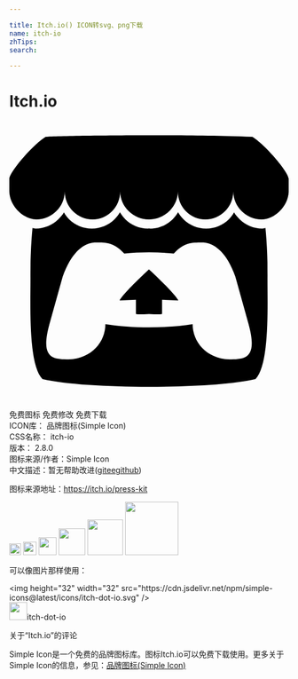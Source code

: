 ```yaml
---

title: Itch.io() ICON转svg、png下载
name: itch-io
zhTips: 
search: 

---
```


# Itch.io  <small style="font-size: 60%;font-weight: 100"></small>

<div id="svg" class="svg-wrap">
<svg role="img" xmlns="http://www.w3.org/2000/svg" viewBox="0 0 24 24"><title>Itch.io icon</title><path d="M3.129 1.338c-1.047 0.622-3.109 2.991-3.129 3.612v1.029c0 1.304 1.219 2.45 2.325 2.45 1.329 0 2.436-1.101 2.436-2.408 0 1.307 1.069 2.408 2.398 2.408s2.364-1.101 2.364-2.408c0 1.307 1.137 2.408 2.466 2.408h0.024c1.329 0 2.466-1.101 2.466-2.408 0 1.307 1.035 2.408 2.364 2.408s2.398-1.101 2.398-2.408c0 1.307 1.107 2.408 2.436 2.408 1.107 0 2.325-1.146 2.325-2.45v-1.029c-0.020-0.621-2.082-2.991-3.129-3.612-3.254-0.114-5.51-0.134-8.871-0.133s-7.945 0.053-8.871 0.133zM9.506 7.815c-0.133 0.23-0.288 0.428-0.467 0.601l-0.001 0.001c-0.502 0.49-1.189 0.794-1.947 0.794-0.001 0-0.002 0-0.003 0-0.759 0-1.447-0.303-1.949-0.795l0 0c-0.182-0.178-0.32-0.368-0.446-0.59l-0.001 0c-0.126 0.222-0.302 0.412-0.485 0.59-0.502 0.491-1.19 0.794-1.949 0.794-0.001 0-0.002 0-0.003 0h0c-0.091 0-0.186-0.025-0.263-0.052-0.107 1.112-0.152 2.175-0.168 2.95l-0 0.004c-0.002 0.394-0.004 0.717-0.006 1.167 0.021 2.334-0.231 7.564 1.029 8.849 1.953 0.455 5.546 0.663 9.151 0.664h0.001c3.605-0.001 7.198-0.209 9.151-0.664 1.26-1.285 1.008-6.516 1.029-8.849-0.002-0.45-0.004-0.773-0.006-1.167l-0-0.004c-0.016-0.775-0.061-1.838-0.168-2.95-0.077 0.026-0.172 0.052-0.263 0.052-0.001 0-0.002 0-0.002 0-0.759 0-1.447-0.303-1.949-0.795l0.001 0c-0.182-0.178-0.358-0.368-0.485-0.59l-0.001-0c-0.127 0.222-0.265 0.412-0.446 0.59-0.502 0.491-1.19 0.795-1.948 0.795-0.001 0-0.002 0-0.003 0h0c-0.758 0-1.445-0.304-1.947-0.795-0.179-0.174-0.334-0.372-0.461-0.589l-0.007-0.013c-0.132 0.23-0.286 0.428-0.463 0.602l-0 0c-0.502 0.491-1.19 0.795-1.949 0.795-0.001 0-0.002 0-0.003 0h0c-0.026 0-0.053-0.001-0.079-0.002h-0.001c-0.026 0.001-0.053 0.002-0.080 0.002-0.001 0-0.002 0-0.003 0-0.759 0-1.447-0.303-1.949-0.795l0.001 0c-0.178-0.174-0.331-0.372-0.456-0.589l-0.007-0.013zM7.502 10.406l-0 0.001h0.001c0.794 0.002 1.498 0 2.372 0.953 0.687-0.072 1.406-0.108 2.125-0.107h0.001c0.719-0.001 1.437 0.035 2.125 0.107 0.873-0.953 1.578-0.952 2.372-0.953h0.001l-0-0.001c0.375 0 1.875 0 2.92 2.935l1.122 4.026c0.832 2.995-0.266 3.069-1.636 3.071-2.031-0.076-3.156-1.551-3.156-3.026-1.124 0.184-2.436 0.276-3.748 0.276h-0.001c-1.312 0-2.624-0.092-3.748-0.276 0 1.475-1.125 2.95-3.156 3.026-1.37-0.003-2.468-0.076-1.636-3.071l1.123-4.026c1.045-2.935 2.545-2.935 2.92-2.935zM12 12.713v0.001c-0.002 0.002-2.138 1.964-2.523 2.662l1.399-0.056v1.22c0 0.057 0.561 0.034 1.123 0.008h0.001c0.562 0.026 1.123 0.049 1.123-0.008v-1.22l1.399 0.056c-0.384-0.698-2.523-2.662-2.523-2.662v-0.001l-0 0z"/></svg>
</div>
<detail full-name='itch-io'></detail>

<div class="detail-page">
<p>
<span><span class="badge-success badge">免费图标</span> <span class="badge-success badge">免费修改</span>  <span class="badge-success badge">免费下载</span> </span>
<br/>
<span>
ICON库：
<span class="badge-secondary badge">品牌图标(Simple Icon)</span> 
</span>
<br/>
<span>
CSS名称：
<span class="badge-secondary badge">itch-io</span> 
</span>

<br/>
<span>
版本：
<span class="badge-secondary badge">2.8.0</span> 
</span>
<br/>
<span>图标来源/作者：<span class="badge-light badge">Simple Icon</span></span> 
<br/>
<span class="zh-detail">中文描述：暂无<span class="help-link"><span>帮助改进</span>(<a href="https://gitee.com/liuwave/icon-helper/edit/master/json/brands/itch-io.json" target="_blank" rel="noopener noreferrer">gitee</a><a href="https://github.com/liuwave/icon-helper/edit/master/json/brands/itch-io.json" target="_blank" rel="noopener noreferrer">github</a></span>)</span><br/>
</p>
</div><div class="description description alert alert-light"><p>图标来源地址：<a href="https://itch.io/press-kit" target="_blank" rel="noopener noreferrer">https://itch.io/press-kit</a></p></div>
<div class="alert alert-dark">
<img height="21" width="21" src="https://cdn.jsdelivr.net/npm/simple-icons@latest/icons/itch-dot-io.svg" />
<img height="24" width="24" src="https://cdn.jsdelivr.net/npm/simple-icons@latest/icons/itch-dot-io.svg" />
<img height="32" width="32" src="https://cdn.jsdelivr.net/npm/simple-icons@latest/icons/itch-dot-io.svg" />
<img height="48" width="48" src="https://cdn.jsdelivr.net/npm/simple-icons@latest/icons/itch-dot-io.svg" />
<img height="64" width="64" src="https://cdn.jsdelivr.net/npm/simple-icons@latest/icons/itch-dot-io.svg" />
<img height="96" width="96" src="https://cdn.jsdelivr.net/npm/simple-icons@latest/icons/itch-dot-io.svg" />

</div>
<div>
  <p>可以像图片那样使用：    
  </p>
  <div class="alert alert-primary" style="font-size: 14px">
    &lt;img height="32" width="32" src="https://cdn.jsdelivr.net/npm/simple-icons@latest/icons/itch-dot-io.svg" /&gt;
    <copy-btn content='<img height="32" width="32" src="https://cdn.jsdelivr.net/npm/simple-icons@latest/icons/itch-dot-io.svg" />'></copy-btn>
  </div>
  <div class="alert alert-secondary">
    <img height="32" width="32" src="https://cdn.jsdelivr.net/npm/simple-icons@latest/icons/itch-dot-io.svg" />itch-dot-io
    <copy-btn content="itch-dot-io" btn-title="复制图标名称"></copy-btn>
  </div>
</div>

<Vssue title="关于“Itch.io”的评论" >关于“Itch.io”的评论</Vssue>


<div><p>Simple Icon是一个免费的品牌图标库。图标Itch.io可以免费下载使用。更多关于  Simple Icon的信息，参见：<a target="_blank" href="https://iconhelper.cn/brands.html">品牌图标(Simple Icon)</a>
</p></div>
